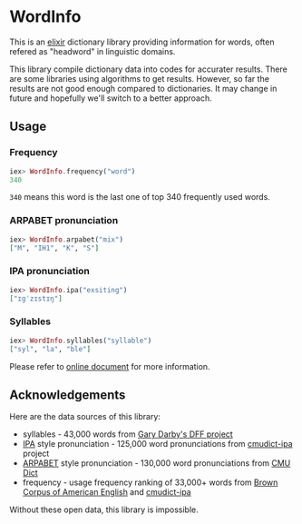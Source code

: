 # WordInfo

This is an [elixir] dictionary library providing information for words, often refered as "headword" in linguistic domains.

This library compile dictionary data into codes for accurater results. There are some libraries using algorithms to get results. However, so far the results are not good enough compared to dictionaries. It may change in future and hopefully we'll switch to a better approach.

## Usage

### Frequency

```elixir
iex> WordInfo.frequency("word")
340
```

`340` means this word is the last one of top 340 frequently used words.

### ARPABET pronunciation

```elixir
iex> WordInfo.arpabet("mix")
["M", "IH1", "K", "S"]
```

### IPA pronunciation

```elixir
iex> WordInfo.ipa("exsiting")
["ɪgˈzɪstɪŋ"]
```

### Syllables

```elixir
iex> WordInfo.syllables("syllable")
["syl", "la", "ble"]
```

Please refer to [online document](http://hexdocs.pm/word_info/) for more information.


## Acknowledgements

Here are the data sources of this library:

* syllables - 43,000 words from [Gary Darby's DFF project](http://www.delphiforfun.org/programs/Syllables.htm)
* [IPA] style pronunciation - 125,000 word pronunciations from [cmudict-ipa] project
* [ARPABET] style pronunciation - 130,000 word pronunciations from [CMU Dict]
* frequency - usage frequency ranking of 33,000+ words from [Brown Corpus of American English] and [cmudict-ipa]

Without these open data, this library is impossible.

[Elixir]: https://elixir-lang.org
[ARPABET]: https://en.wikipedia.org/wiki/ARPABET
[IPA]: https://en.wiktionary.org/wiki/Wiktionary:IPA_pronunciation_key
[CMU Dict]: http://www.speech.cs.cmu.edu/cgi-bin/cmudict
[Brown Corpus of American English]: https://archive.org/details/BrownCorpus
[cmudict-ipa]: https://github.com/menelik3/cmudict-ipa
